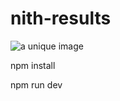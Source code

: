# nith-results
<img src = "https://encrypted-tbn0.gstatic.com/images?q=tbn:ANd9GcTBjRdYses__no2e0kBIQ6uirECXWzis-Z5ew&usqp=CAU" alt = "a unique image"/>

npm install

npm run dev
